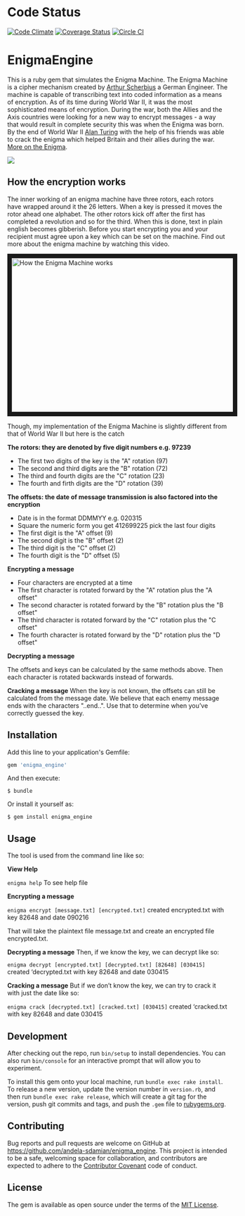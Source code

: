 # Code Status 
[![Code Climate](https://codeclimate.com/github/andela-sdamian/enigma_engine/badges/gpa.svg)](https://codeclimate.com/github/andela-sdamian/enigma_engine) [![Coverage Status](https://coveralls.io/repos/github/andela-sdamian/enigma_engine/badge.svg?branch=master)](https://coveralls.io/github/andela-sdamian/enigma_engine?branch=master)  [![Circle CI](https://circleci.com/gh/andela-sdamian/enigma_engine.svg?style=svg)](https://circleci.com/gh/andela-sdamian/enigma_engine)
# EnigmaEngine     
This is a ruby gem that simulates the Enigma Machine.
The Enigma Machine is a cipher mechanism created by [Arthur Scherbius](https://en.wikipedia.org/wiki/Arthur_Scherbius) a German Engineer. The machine is capable of transcribing text into coded information as a means of encryption. As of its time during World War II, it was the most sophisticated means of encryption. During the war, both the Allies and the Axis countries were looking for a new way to encrypt messages - a way that would result in complete security this was when the Enigma was born. By the end of World War II [Alan Turing](https://en.wikipedia.org/wiki/Alan_Turing) with the help of his friends was able to crack the enigma which helped Britain and their allies during the war. [More on the Enigma](https://en.wikipedia.org/wiki/Enigma_machine).

<img src="http://static.bbc.co.uk/history/img/ic/640/images/resources/topics/enigma.jpg" />

## How the encryption works

The inner working of an enigma machine have three rotors, each rotors have wrapped around it the 26 letters. When a key is pressed it moves the rotor ahead one alphabet. The other rotors kick off after the first has completed a revolution and so for the third.  When this is done, text in plain english becomes gibberish. Before you start encrypting you and your recipient must agree upon a key which can be set on the machine. Find out more about the enigma machine by watching this video.

<a href="http://www.youtube.com/watch?feature=player_embedded&v=G2_Q9FoD-oQ
" target="_blank"><img src="http://img.youtube.com/vi/G2_Q9FoD-oQ/0.jpg"
alt="How the Enigma Machine works" width="600" height="350" border="10" /></a>

Though, my implementation of the Enigma Machine is slightly different from that of World War II but here is the catch

<strong>The rotors: they are denoted by five digit numbers e.g. 97239</strong>
<ul>
    <li>The first two digits of the key is the "A" rotation (97)</li>
    <li>The second and third digits are the "B" rotation (72)</li>
    <li>The third and fourth digits are the "C" rotation (23)</li>
    <li>The fourth and firth digits are the "D" rotation (39)</li>
</ul>

<strong>The offsets: the date of message transmission is also factored into the encryption</strong>
<ul>
    <li>Date is in the format DDMMYY e.g. 020315</li>
    <li>Square the numeric form you get 412699225 pick the last four digits</li>
    <li>The first digit is the "A" offset (9)</li>
    <li>The second digit is the "B" offset (2)</li>
    <li>The third digit is the "C" offset (2)</li>
    <li>The fourth digit is the "D" offset (5)</li>
</ul>

<strong>Encrypting a message</strong>

<ul>
    <li>Four characters are encrypted at a time</li>
    <li>The first character is rotated forward by the "A" rotation plus the "A offset"</li>
    <li> The second character is rotated forward by the "B" rotation plus the "B offset"</li>
    <li>The third character is rotated forward by the "C" rotation plus the "C offset"</li>
    <li>The fourth character is rotated forward by the "D" rotation plus the "D offset"</li>
</ul>

<strong>Decrypting a message</strong>

The offsets and keys can be calculated by the same methods above. Then each character is rotated backwards instead of forwards.

<strong>Cracking a message</strong>
When the key is not known, the offsets can still be calculated from the message date. We believe that each enemy message ends with the characters "..end..". Use that to determine when you’ve correctly guessed the key.

## Installation

Add this line to your application's Gemfile:

```ruby
gem 'enigma_engine'
```

And then execute:

    $ bundle

Or install it yourself as:

    $ gem install enigma_engine

## Usage

The tool is used from the command line like so:</p>

<strong>View Help </strong>

`enigma help` To see help file

<strong> Encrypting a message</strong>

`enigma encrypt [message.txt] [encrypted.txt]`
created encrypted.txt with key 82648 and date 090216

That will take the plaintext file message.txt and create an encrypted file encrypted.txt.

<strong> Decrypting a message</strong>
Then, if we know the key, we can decrypt like so:

`enigma decrypt [encrypted.txt] [decrypted.txt] [82648] [030415]`
created ‘decrypted.txt with key 82648 and date 030415

<strong> Cracking a message</strong>
But if we don’t know the key, we can try to crack it with just the date like so: 

`enigma crack [decrypted.txt] [cracked.txt] [030415]`
created ‘cracked.txt with key 82648 and date 030415

## Development

After checking out the repo, run `bin/setup` to install dependencies. You can also run `bin/console` for an interactive prompt that will allow you to experiment.

To install this gem onto your local machine, run `bundle exec rake install`. To release a new version, update the version number in `version.rb`, and then run `bundle exec rake release`, which will create a git tag for the version, push git commits and tags, and push the `.gem` file to [rubygems.org](https://rubygems.org).

## Contributing

Bug reports and pull requests are welcome on GitHub at https://github.com/andela-sdamian/enigma_engine. This project is intended to be a safe, welcoming space for collaboration, and contributors are expected to adhere to the [Contributor Covenant](http://contributor-covenant.org) code of conduct.

## License

The gem is available as open source under the terms of the [MIT License](http://opensource.org/licenses/MIT).
